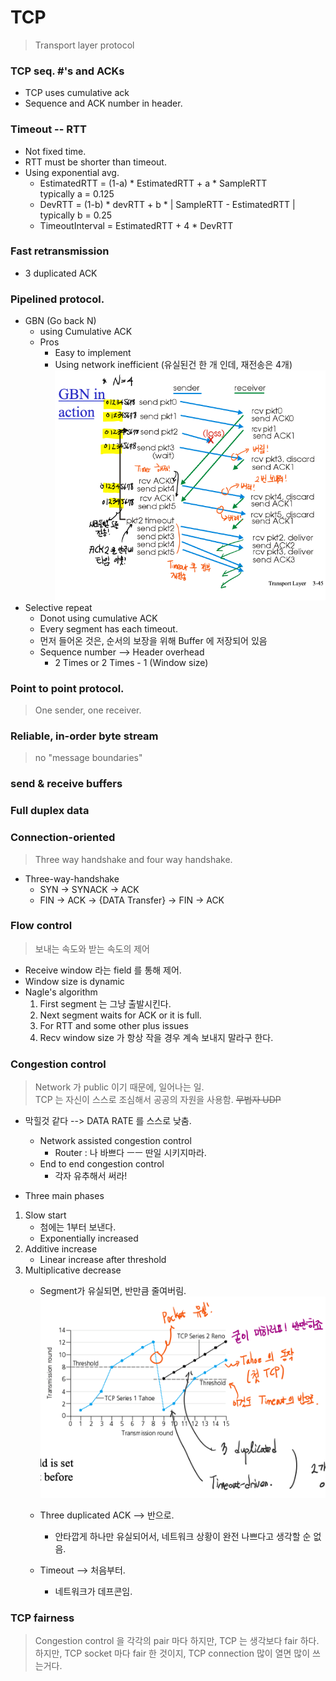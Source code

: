 # TCP
> Transport layer protocol

### TCP seq. #'s and ACKs
 * TCP uses cumulative ack
 * Sequence and ACK number in header.

 ### Timeout -- RTT
 - Not fixed time.
 - RTT must be shorter than timeout.
 - Using exponential avg.
    * EstimatedRTT = (1-a) * EstimatedRTT + a * SampleRTT <br>
      typically a = 0.125
    * DevRTT = (1-b) * devRTT + b * | SampleRTT - EstimatedRTT | <br>
      typically b = 0.25
    * TimeoutInterval = EstimatedRTT + 4 * DevRTT

### Fast retransmission
 - 3 duplicated ACK

### Pipelined protocol.
 * GBN (Go back N)
    * using Cumulative ACK
    * Pros
        - Easy to implement
        - Using network inefficient (유실된건 한 개 인데, 재전송은 4개)
        ![GBN](/pictures/03/GBN-example.PNG)
 * Selective repeat
    * Donot using cumulative ACK
    * Every segment has each timeout.
    * 먼저 들어온 것은, 순서의 보장을 위해 Buffer 에 저장되어 있음
    * Sequence number --> Header overhead
        * 2 Times or 2 Times - 1 (Window size)

### Point to point protocol.
 > One sender, one receiver. <br>

### Reliable, in-order byte stream
 > no "message boundaries"

### send & receive buffers

### Full duplex data

### Connection-oriented
> Three way handshake and four way handshake.
 * Three-way-handshake
    - SYN -> SYNACK -> ACK
    - FIN -> ACK -> {DATA Transfer} -> FIN -> ACK

### Flow control
> 보내는 속도와 받는 속도의 제어
 * Receive window 라는 field 를 통해 제어.
 * Window size is dynamic
 * Nagle's algorithm
    1. First segment 는 그냥 출발시킨다.
    2. Next segment waits for ACK or it is full.
    3. For RTT and some other plus issues
    4. Recv window size 가 항상 작을 경우 계속 보내지 말라구 한다.

### Congestion control
> Network 가 public 이기 때문에, 일어나는 일. <br>
> TCP 는 자신이 스스로 조심해서 공공의 자원을 사용함. ~~무법자 UDP~~

 * 막힐것 같다 --> DATA RATE 를 스스로 낮춤.
    * Network assisted congestion control
        * Router : 나 바쁘다 ㅡㅡ 딴일 시키지마라.
    * End to end congestion control
        * 각자 유추해서 써라!

 * Three main phases
 1. Slow start
    * 첨에는 1부터 보낸다.
    * Exponentially increased
 2. Additive increase
    * Linear increase after threshold
 3. Multiplicative decrease
    * Segment가 유실되면, 반만큼 줄여버림. <br>
    ![Congestion-control](/pictures/03/Congestion-control.PNG)

    * Three duplicated ACK --> 반으로.
        * 안타깝게 하나만 유실되어서, 네트워크 상황이 완전 나쁘다고 생각할 순 없음.
    * Timeout --> 처음부터.
        * 네트워크가 데프콘임.

### TCP fairness
> Congestion control 을 각각의 pair 마다 하지만, TCP 는 생각보다 fair 하다. <br>
> 하지만, TCP socket 마다 fair 한 것이지, TCP connection 많이 열면 많이 쓰는거다.
